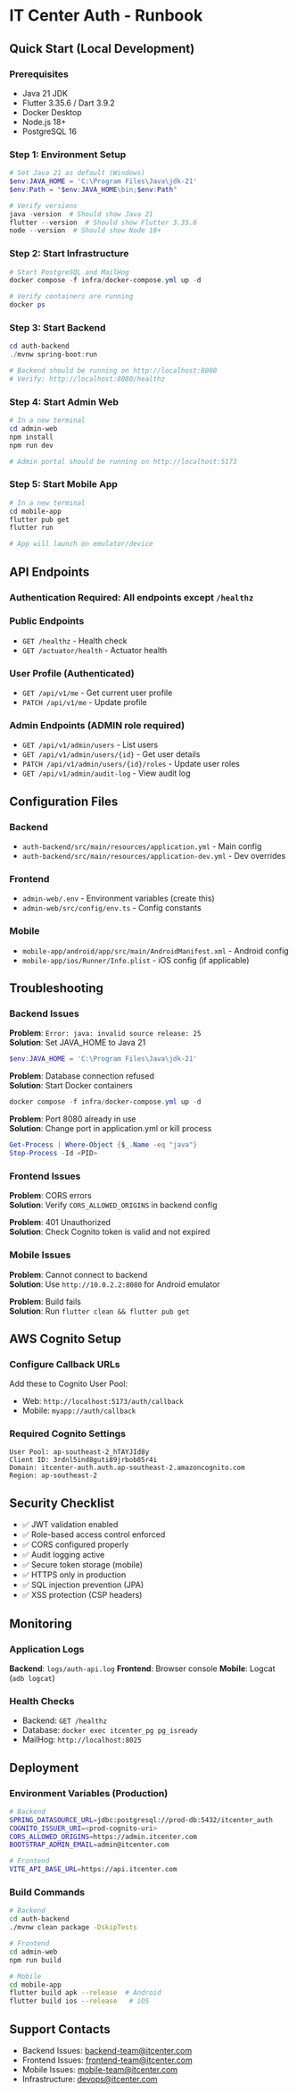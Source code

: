 # IT Center Auth - Runbook

## Quick Start (Local Development)

### Prerequisites
- Java 21 JDK
- Flutter 3.35.6 / Dart 3.9.2
- Docker Desktop
- Node.js 18+
- PostgreSQL 16

### Step 1: Environment Setup

```powershell
# Set Java 21 as default (Windows)
$env:JAVA_HOME = 'C:\Program Files\Java\jdk-21'
$env:Path = "$env:JAVA_HOME\bin;$env:Path"

# Verify versions
java -version  # Should show Java 21
flutter --version  # Should show Flutter 3.35.6
node --version  # Should show Node 18+
```

### Step 2: Start Infrastructure

```powershell
# Start PostgreSQL and MailHog
docker compose -f infra/docker-compose.yml up -d

# Verify containers are running
docker ps
```

### Step 3: Start Backend

```powershell
cd auth-backend
./mvnw spring-boot:run

# Backend should be running on http://localhost:8080
# Verify: http://localhost:8080/healthz
```

### Step 4: Start Admin Web

```powershell
# In a new terminal
cd admin-web
npm install
npm run dev

# Admin portal should be running on http://localhost:5173
```

### Step 5: Start Mobile App

```powershell
# In a new terminal
cd mobile-app
flutter pub get
flutter run

# App will launch on emulator/device
```

## API Endpoints

### Authentication Required: All endpoints except `/healthz`

### Public Endpoints
- `GET /healthz` - Health check
- `GET /actuator/health` - Actuator health

### User Profile (Authenticated)
- `GET /api/v1/me` - Get current user profile
- `PATCH /api/v1/me` - Update profile

### Admin Endpoints (ADMIN role required)
- `GET /api/v1/admin/users` - List users
- `GET /api/v1/admin/users/{id}` - Get user details
- `PATCH /api/v1/admin/users/{id}/roles` - Update user roles
- `GET /api/v1/admin/audit-log` - View audit log

## Configuration Files

### Backend
- `auth-backend/src/main/resources/application.yml` - Main config
- `auth-backend/src/main/resources/application-dev.yml` - Dev overrides

### Frontend
- `admin-web/.env` - Environment variables (create this)
- `admin-web/src/config/env.ts` - Config constants

### Mobile
- `mobile-app/android/app/src/main/AndroidManifest.xml` - Android config
- `mobile-app/ios/Runner/Info.plist` - iOS config (if applicable)

## Troubleshooting

### Backend Issues

**Problem**: `Error: java: invalid source release: 25`  
**Solution**: Set JAVA_HOME to Java 21
```powershell
$env:JAVA_HOME = 'C:\Program Files\Java\jdk-21'
```

**Problem**: Database connection refused  
**Solution**: Start Docker containers
```powershell
docker compose -f infra/docker-compose.yml up -d
```

**Problem**: Port 8080 already in use  
**Solution**: Change port in application.yml or kill process
```powershell
Get-Process | Where-Object {$_.Name -eq "java"}
Stop-Process -Id <PID>
```

### Frontend Issues

**Problem**: CORS errors  
**Solution**: Verify `CORS_ALLOWED_ORIGINS` in backend config

**Problem**: 401 Unauthorized  
**Solution**: Check Cognito token is valid and not expired

### Mobile Issues

**Problem**: Cannot connect to backend  
**Solution**: Use `http://10.0.2.2:8080` for Android emulator

**Problem**: Build fails  
**Solution**: Run `flutter clean && flutter pub get`

## AWS Cognito Setup

### Configure Callback URLs

Add these to Cognito User Pool:
- Web: `http://localhost:5173/auth/callback`
- Mobile: `myapp://auth/callback`

### Required Cognito Settings

```
User Pool: ap-southeast-2_hTAYJId8y
Client ID: 3rdnl5ind8guti89jrbob85r4i
Domain: itcenter-auth.auth.ap-southeast-2.amazoncognito.com
Region: ap-southeast-2
```

## Security Checklist

- ✅ JWT validation enabled
- ✅ Role-based access control enforced
- ✅ CORS configured properly
- ✅ Audit logging active
- ✅ Secure token storage (mobile)
- ✅ HTTPS only in production
- ✅ SQL injection prevention (JPA)
- ✅ XSS protection (CSP headers)

## Monitoring

### Application Logs

**Backend**: `logs/auth-api.log`
**Frontend**: Browser console
**Mobile**: Logcat (`adb logcat`)

### Health Checks

- Backend: `GET /healthz`
- Database: `docker exec itcenter_pg pg_isready`
- MailHog: `http://localhost:8025`

## Deployment

### Environment Variables (Production)

```bash
# Backend
SPRING_DATASOURCE_URL=jdbc:postgresql://prod-db:5432/itcenter_auth
COGNITO_ISSUER_URI=<prod-cognito-uri>
CORS_ALLOWED_ORIGINS=https://admin.itcenter.com
BOOTSTRAP_ADMIN_EMAIL=admin@itcenter.com

# Frontend
VITE_API_BASE_URL=https://api.itcenter.com
```

### Build Commands

```bash
# Backend
cd auth-backend
./mvnw clean package -DskipTests

# Frontend
cd admin-web
npm run build

# Mobile
cd mobile-app
flutter build apk --release  # Android
flutter build ios --release   # iOS
```

## Support Contacts

- Backend Issues: backend-team@itcenter.com
- Frontend Issues: frontend-team@itcenter.com
- Mobile Issues: mobile-team@itcenter.com
- Infrastructure: devops@itcenter.com

